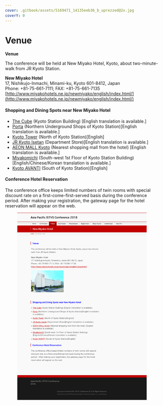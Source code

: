 ```yaml
---
cover: .gitbook/assets/5169471_14135eeb36_b_uprezzed@2x.jpg
coverY: 0
---
```


# Venue

**Venue**

The conference will be held at New Miyako Hotel, Kyoto, about two-minute-walk from JR Kyoto Station.

**New Miyako Hotel**\
17, Nishikujo-Inmachi, Minami-ku, Kyoto 601-8412, Japan\
Phone: +81-75-661-7111; FAX: +81-75-661-7135\
[http://www.miyakohotels.ne.jp/newmiyako/english/index.html/](http://www.miyakohotels.ne.jp/newmiyako/english/index.html/)

#### Shopping and Dining Spots near New Miyako Hotel

* [The Cube](http://en.thecube.jp) (Kyoto Station Building) \[English translation is available.]
* [Porta](http://www.porta.co.jp) (Northern Underground Shops of Kyoto Station)\[English translation is available.]
* [Kyoto Tower](https://www.keihanhotels-resorts.co.jp/kyoto-tower/en/) (North of Kyoto Station)\[English]
* [JR Kyoto Isetan](http://kyoto.wjr-isetan.co.jp/index.html) (Department Store)\[English translation is available.]
* [AEON MALL Kyoto](http://kyoto-aeonmall.com) (Nearest shopping mall from the hotel) \[English translation is available.]
* [Miyakomichi](http://www.gnavi.co.jp/kinmei/english\_site/index.html) (South-west 1st Floor of Kyoto Station Building) \[English/Chinese/Korean translation is available.]
* [Kyoto AVANTI](http://kyoto-avanti.com/language/) (South of Kyoto Station)\[English]

#### Conference Hotel Reservation

The conference office keeps limited numbers of twin rooms with special discount rate on a first-come-first-served basis during the conference period.  After making your registration, the gateway page for the hotel reservation will appear on the web.

<figure><img src=".gitbook/assets/archive_Venue.png" alt=""><figcaption></figcaption></figure>
